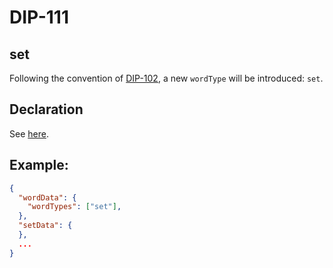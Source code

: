 DIP-111
======

set
------------------------------

Following the convention of [DIP-102](102.md), a new `wordType` will be introduced: `set`.

## Declaration

See [here](declarations/set.md).

## Example:

```json
{
  "wordData": {
    "wordTypes": ["set"],
  },
  "setData": {
  },
  ...
}
```



